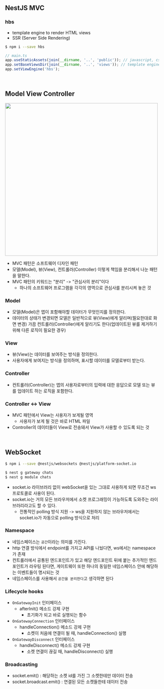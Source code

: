 ## NestJS MVC

### hbs

-   template engine to render HTML views
-   SSR (Server Side Rendering)

```sh
$ npm i --save hbs
```

```ts
// main.ts
app.useStaticAssets(join(__dirname, '..', 'public')); // javascript, css
app.setBaseViewsDir(join(__dirname, '..', 'views')); // template engine views
app.setViewEngine('hbs');
```

<br>

## Model View Controller

<image width='500px' src='./public/image/mvc.png' />

-   MVC 패턴은 소프트웨어 디자인 패턴
-   모델(Model), 뷰(View), 컨트롤러(Controller) 이렇게 책임을 분리해서 나눈 패턴을 말한다.
-   MVC 패턴의 키워드는 "분리" -> "관심사의 분리"이다
    -   하나의 소프트웨어 프로그램을 각각의 영역으로 관심사를 분리시켜 놓은 것

### Model

-   모델(Model)은 앱이 포함해야할 데이터가 무엇인지를 정의한다.
-   데이터의 상태가 변경되면 모델은 일반적으로 뷰(View)에게 알리며(필요한대로 화면 변경) 가끔 컨트롤러(Controller)에게 알리기도 한다(업데이트된 뷰를 제거하기 위해 다른 로직이 필요한 경우)

### View

-   뷰(View)는 데이터를 보여주는 방식을 정의한다.
-   사용자에게 보여지는 방식을 정의하며, 표시할 데이터를 모델로부터 받는다.

### Controller

-   컨트롤러(Controller)는 앱의 사용자로부터의 입력에 대한 응답으로 모델 또는 뷰를 업데이트 하는 로직을 포함한다.

### Controller <-> View

-   MVC 패턴에서 View는 사용자가 보게될 영역
    -   사용자가 보게 될 것은 바로 HTML 파일
-   Controller의 데이터들이 View로 전송돼서 View가 사용할 수 있도록 되는 것

<br>

## WebSocket

```sh
$ npm i --save @nestjs/websockets @nestjs/platform-socket.io
```

```sh
$ nest g gateway chats
$ nest g module chats
```

-   socket.io 라이브러리 없이 webSocket을 있는 그대로 사용하게 되면 무조건 ws 프로토콜로 사용이 된다.
-   socket.io는 거의 모든 브라우저에서 소켓 프로그래밍이 가능하도록 도와주는 라이브러리라고도 할 수 있다.
    -   전통적인 polling 방식 지원 -> ws을 지원하지 않는 브라우저에서는 socket.io가 자동으로 polling 방식으로 처리

### Namespace

-   네임스페이스는 `공간`이라는 의미를 가진다.
-   http 연결 방식에서 endpoint를 가지고 API를 나눴다면, ws에서는 namespace가 존재
-   컨트롤러에서 공통된 엔드포인트가 있고 해당 엔드포인트 뒤에 붙는 추가적인 엔드포인트가 라우팅 된다면, 게이트웨이 또한 하나의 동일한 네임스페이스 안에 해당하는 이벤트들이 명시되는 것
-   네임스페이스를 사용해서 `공간을 분리한다`고 생각하면 된다

### Lifecycle hooks

-   `OnGatewayInit` 인터페이스
    -   afterInit() 메소드 강제 구현
        -   초기화가 되고 바로 실행되는 함수
-   `OnGatewayConnection` 인터페이스
    -   handleConnection() 메소드 강제 구현
        -   소켓이 처음에 연결이 될 때, handleConnection() 실행
-   `OnGatewayDisconnect` 인터페이스
    -   handleDisconnect() 메소드 강제 구현
        -   소켓 연결이 끊길 때, handleDisconnect() 실행

### Broadcasting

-   socket.emit() : 해당하는 소켓 id를 가진 그 소켓한테만 데이터 전송
-   socket.broadcast.emit() : 연결된 모든 소켓들한테 데이터 전송
